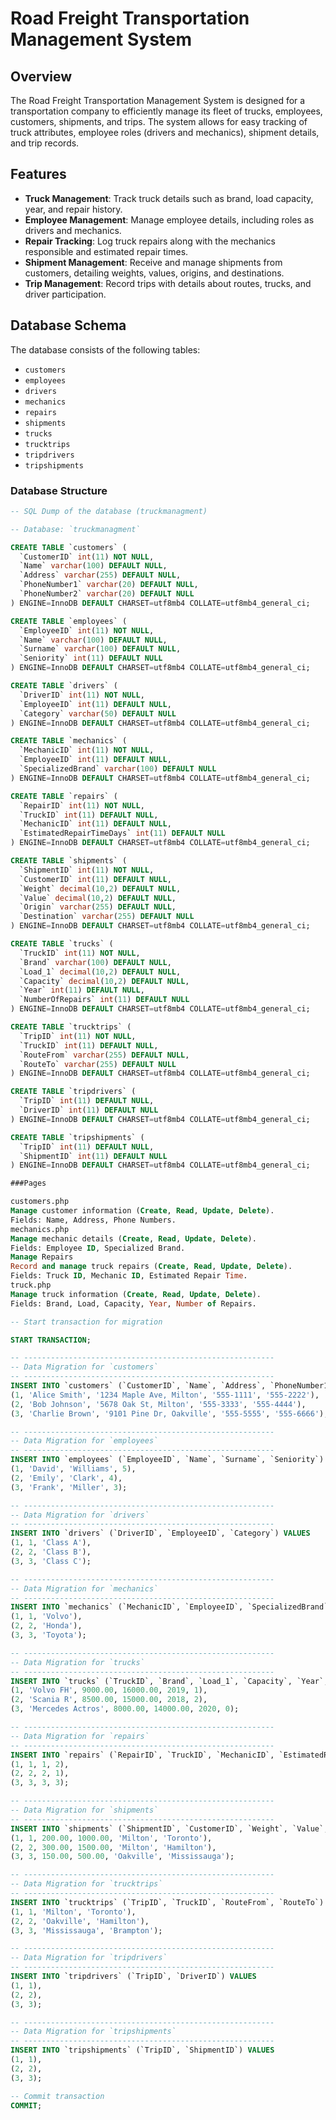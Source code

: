 # Road Freight Transportation Management System

## Overview

The Road Freight Transportation Management System is designed for a transportation company to efficiently manage its fleet of trucks, employees, customers, shipments, and trips. The system allows for easy tracking of truck attributes, employee roles (drivers and mechanics), shipment details, and trip records.

## Features

- **Truck Management**: Track truck details such as brand, load capacity, year, and repair history.
- **Employee Management**: Manage employee details, including roles as drivers and mechanics.
- **Repair Tracking**: Log truck repairs along with the mechanics responsible and estimated repair times.
- **Shipment Management**: Receive and manage shipments from customers, detailing weights, values, origins, and destinations.
- **Trip Management**: Record trips with details about routes, trucks, and driver participation.

## Database Schema

The database consists of the following tables:

- `customers`
- `employees`
- `drivers`
- `mechanics`
- `repairs`
- `shipments`
- `trucks`
- `trucktrips`
- `tripdrivers`
- `tripshipments`

### Database Structure

```sql
-- SQL Dump of the database (truckmanagment)

-- Database: `truckmanagment`

CREATE TABLE `customers` (
  `CustomerID` int(11) NOT NULL,
  `Name` varchar(100) DEFAULT NULL,
  `Address` varchar(255) DEFAULT NULL,
  `PhoneNumber1` varchar(20) DEFAULT NULL,
  `PhoneNumber2` varchar(20) DEFAULT NULL
) ENGINE=InnoDB DEFAULT CHARSET=utf8mb4 COLLATE=utf8mb4_general_ci;

CREATE TABLE `employees` (
  `EmployeeID` int(11) NOT NULL,
  `Name` varchar(100) DEFAULT NULL,
  `Surname` varchar(100) DEFAULT NULL,
  `Seniority` int(11) DEFAULT NULL
) ENGINE=InnoDB DEFAULT CHARSET=utf8mb4 COLLATE=utf8mb4_general_ci;

CREATE TABLE `drivers` (
  `DriverID` int(11) NOT NULL,
  `EmployeeID` int(11) DEFAULT NULL,
  `Category` varchar(50) DEFAULT NULL
) ENGINE=InnoDB DEFAULT CHARSET=utf8mb4 COLLATE=utf8mb4_general_ci;

CREATE TABLE `mechanics` (
  `MechanicID` int(11) NOT NULL,
  `EmployeeID` int(11) DEFAULT NULL,
  `SpecializedBrand` varchar(100) DEFAULT NULL
) ENGINE=InnoDB DEFAULT CHARSET=utf8mb4 COLLATE=utf8mb4_general_ci;

CREATE TABLE `repairs` (
  `RepairID` int(11) NOT NULL,
  `TruckID` int(11) DEFAULT NULL,
  `MechanicID` int(11) DEFAULT NULL,
  `EstimatedRepairTimeDays` int(11) DEFAULT NULL
) ENGINE=InnoDB DEFAULT CHARSET=utf8mb4 COLLATE=utf8mb4_general_ci;

CREATE TABLE `shipments` (
  `ShipmentID` int(11) NOT NULL,
  `CustomerID` int(11) DEFAULT NULL,
  `Weight` decimal(10,2) DEFAULT NULL,
  `Value` decimal(10,2) DEFAULT NULL,
  `Origin` varchar(255) DEFAULT NULL,
  `Destination` varchar(255) DEFAULT NULL
) ENGINE=InnoDB DEFAULT CHARSET=utf8mb4 COLLATE=utf8mb4_general_ci;

CREATE TABLE `trucks` (
  `TruckID` int(11) NOT NULL,
  `Brand` varchar(100) DEFAULT NULL,
  `Load_1` decimal(10,2) DEFAULT NULL,
  `Capacity` decimal(10,2) DEFAULT NULL,
  `Year` int(11) DEFAULT NULL,
  `NumberOfRepairs` int(11) DEFAULT NULL
) ENGINE=InnoDB DEFAULT CHARSET=utf8mb4 COLLATE=utf8mb4_general_ci;

CREATE TABLE `trucktrips` (
  `TripID` int(11) NOT NULL,
  `TruckID` int(11) DEFAULT NULL,
  `RouteFrom` varchar(255) DEFAULT NULL,
  `RouteTo` varchar(255) DEFAULT NULL
) ENGINE=InnoDB DEFAULT CHARSET=utf8mb4 COLLATE=utf8mb4_general_ci;

CREATE TABLE `tripdrivers` (
  `TripID` int(11) DEFAULT NULL,
  `DriverID` int(11) DEFAULT NULL
) ENGINE=InnoDB DEFAULT CHARSET=utf8mb4 COLLATE=utf8mb4_general_ci;

CREATE TABLE `tripshipments` (
  `TripID` int(11) DEFAULT NULL,
  `ShipmentID` int(11) DEFAULT NULL
) ENGINE=InnoDB DEFAULT CHARSET=utf8mb4 COLLATE=utf8mb4_general_ci;

###Pages

customers.php
Manage customer information (Create, Read, Update, Delete).
Fields: Name, Address, Phone Numbers.
mechanics.php
Manage mechanic details (Create, Read, Update, Delete).
Fields: Employee ID, Specialized Brand.
Manage Repairs
Record and manage truck repairs (Create, Read, Update, Delete).
Fields: Truck ID, Mechanic ID, Estimated Repair Time.
truck.php
Manage truck information (Create, Read, Update, Delete).
Fields: Brand, Load, Capacity, Year, Number of Repairs.

-- Start transaction for migration

START TRANSACTION;

-- --------------------------------------------------------
-- Data Migration for `customers`
-- --------------------------------------------------------
INSERT INTO `customers` (`CustomerID`, `Name`, `Address`, `PhoneNumber1`, `PhoneNumber2`) VALUES
(1, 'Alice Smith', '1234 Maple Ave, Milton', '555-1111', '555-2222'),
(2, 'Bob Johnson', '5678 Oak St, Milton', '555-3333', '555-4444'),
(3, 'Charlie Brown', '9101 Pine Dr, Oakville', '555-5555', '555-6666');

-- --------------------------------------------------------
-- Data Migration for `employees`
-- --------------------------------------------------------
INSERT INTO `employees` (`EmployeeID`, `Name`, `Surname`, `Seniority`) VALUES
(1, 'David', 'Williams', 5),
(2, 'Emily', 'Clark', 4),
(3, 'Frank', 'Miller', 3);

-- --------------------------------------------------------
-- Data Migration for `drivers`
-- --------------------------------------------------------
INSERT INTO `drivers` (`DriverID`, `EmployeeID`, `Category`) VALUES
(1, 1, 'Class A'),
(2, 2, 'Class B'),
(3, 3, 'Class C');

-- --------------------------------------------------------
-- Data Migration for `mechanics`
-- --------------------------------------------------------
INSERT INTO `mechanics` (`MechanicID`, `EmployeeID`, `SpecializedBrand`) VALUES
(1, 1, 'Volvo'),
(2, 2, 'Honda'),
(3, 3, 'Toyota');

-- --------------------------------------------------------
-- Data Migration for `trucks`
-- --------------------------------------------------------
INSERT INTO `trucks` (`TruckID`, `Brand`, `Load_1`, `Capacity`, `Year`, `NumberOfRepairs`) VALUES
(1, 'Volvo FH', 9000.00, 16000.00, 2019, 1),
(2, 'Scania R', 8500.00, 15000.00, 2018, 2),
(3, 'Mercedes Actros', 8000.00, 14000.00, 2020, 0);

-- --------------------------------------------------------
-- Data Migration for `repairs`
-- --------------------------------------------------------
INSERT INTO `repairs` (`RepairID`, `TruckID`, `MechanicID`, `EstimatedRepairTimeDays`) VALUES
(1, 1, 1, 2),
(2, 2, 2, 1),
(3, 3, 3, 3);

-- --------------------------------------------------------
-- Data Migration for `shipments`
-- --------------------------------------------------------
INSERT INTO `shipments` (`ShipmentID`, `CustomerID`, `Weight`, `Value`, `Origin`, `Destination`) VALUES
(1, 1, 200.00, 1000.00, 'Milton', 'Toronto'),
(2, 2, 300.00, 1500.00, 'Milton', 'Hamilton'),
(3, 3, 150.00, 500.00, 'Oakville', 'Mississauga');

-- --------------------------------------------------------
-- Data Migration for `trucktrips`
-- --------------------------------------------------------
INSERT INTO `trucktrips` (`TripID`, `TruckID`, `RouteFrom`, `RouteTo`) VALUES
(1, 1, 'Milton', 'Toronto'),
(2, 2, 'Oakville', 'Hamilton'),
(3, 3, 'Mississauga', 'Brampton');

-- --------------------------------------------------------
-- Data Migration for `tripdrivers`
-- --------------------------------------------------------
INSERT INTO `tripdrivers` (`TripID`, `DriverID`) VALUES
(1, 1),
(2, 2),
(3, 3);

-- --------------------------------------------------------
-- Data Migration for `tripshipments`
-- --------------------------------------------------------
INSERT INTO `tripshipments` (`TripID`, `ShipmentID`) VALUES
(1, 1),
(2, 2),
(3, 3);

-- Commit transaction
COMMIT;


